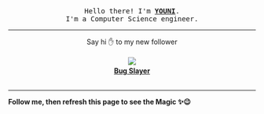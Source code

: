 <p align='center'>
    <samp>Hello there! I'm <b><a href='https://github.com/abdelyouni'>YOUNI</a></b>.<br>
        I'm a Computer Science engineer.
    </samp>
</p>
<hr>
<p align='center'>
    <span>Say hi ✋ to my new follower </span></br></br>
    <img src='https://itspot.ma/github/arkajyotiadhikary_avatar.png'><b></br>
    <a href='https://github.com/arkajyotiadhikary'>Bug Slayer</a></b></br></br>
</p>
<hr>
<b>Follow me, then refresh this page to see the Magic ✨😉</b>